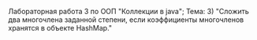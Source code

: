 Лабораторная работа 3 по ООП "Коллекции в java";
Тема:
3) "Сложить два многочлена заданной степени, если коэффициенты многочленов хранятся в объекте HashMap."
